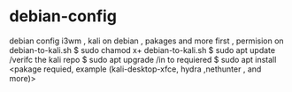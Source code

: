# debian-config
debian config i3wm , kali on debian , pakages and more
first , permision on debian-to-kali.sh
  $ sudo chamod x+ debian-to-kali.sh
  $ sudo apt update     /verifc the kali repo
  $ sudo apt upgrade     /in to requiered
  $ sudo apt install <pakage requied, example (kali-desktop-xfce, hydra ,nethunter , and more)>
